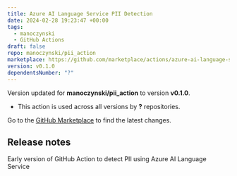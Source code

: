 ```yaml
---
title: Azure AI Language Service PII Detection
date: 2024-02-28 19:23:47 +00:00
tags:
  - manoczynski
  - GitHub Actions
draft: false
repo: manoczynski/pii_action
marketplace: https://github.com/marketplace/actions/azure-ai-language-service-pii-detection
version: v0.1.0
dependentsNumber: "?"
---
```



Version updated for **manoczynski/pii_action** to version **v0.1.0**.
- This action is used across all versions by **?** repositories.

Go to the [GitHub Marketplace](https://github.com/marketplace/actions/azure-ai-language-service-pii-detection) to find the latest changes.

## Release notes

Early version of GitHub Action to detect PII using Azure AI Language Service
